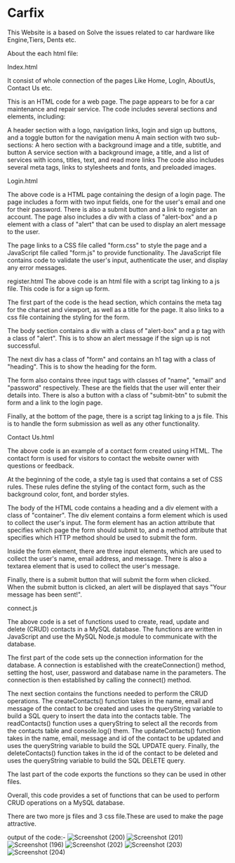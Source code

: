 # Carfix
This Website is a based on Solve the issues related to car hardware like Engine,Tiers, Dents etc.

About the each html file:

Index.html

It consist of whole connection of the pages Like Home, LogIn, AboutUs, Contact Us etc.

This is an HTML code for a web page. The page appears to be for a car maintenance and repair service. The code includes several sections and elements, including:

A header section with a logo, navigation links, login and sign up buttons, and a toggle button for the navigation menu
A main section with two sub-sections:
A hero section with a background image and a title, subtitle, and button
A service section with a background image, a title, and a list of services with icons, titles, text, and read more links
The code also includes several meta tags, links to stylesheets and fonts, and preloaded images.

Login.html

The above code is a HTML page containing the design of a login page. The page includes a form with two input fields, one for the user's email and one for their password. There is also a submit button and a link to register an account. The page also includes a div with a class of "alert-box" and a p element with a class of "alert" that can be used to display an alert message to the user. 

The page links to a CSS file called "form.css" to style the page and a JavaScript file called "form.js" to provide functionality. The JavaScript file contains code to validate the user's input, authenticate the user, and display any error messages.

register.html
The above code is an html file with a script tag linking to a js file. This code is for a sign up form. 

The first part of the code is the head section, which contains the meta tag for the charset and viewport, as well as a title for the page. It also links to a css file containing the styling for the form. 

The body section contains a div with a class of "alert-box" and a p tag with a class of "alert". This is to show an alert message if the sign up is not successful. 

The next div has a class of "form" and contains an h1 tag with a class of "heading". This is to show the heading for the form. 

The form also contains three input tags with classes of "name", "email" and "password" respectively. These are the fields that the user will enter their details into. There is also a button with a class of "submit-btn" to submit the form and a link to the login page. 

Finally, at the bottom of the page, there is a script tag linking to a js file. This is to handle the form submission as well as any other functionality.

Contact Us.html

The above code is an example of a contact form created using HTML. The contact form is used for visitors to contact the website owner with questions or feedback.

At the beginning of the code, a style tag is used that contains a set of CSS rules. These rules define the styling of the contact form, such as the background color, font, and border styles.

The body of the HTML code contains a heading and a div element with a class of "container". The div element contains a form element which is used to collect the user's input. The form element has an action attribute that specifies which page the form should submit to, and a method attribute that specifies which HTTP method should be used to submit the form.

Inside the form element, there are three input elements, which are used to collect the user's name, email address, and message. There is also a textarea element that is used to collect the user's message.

Finally, there is a submit button that will submit the form when clicked. When the submit button is clicked, an alert will be displayed that says "Your message has been sent!".

connect.js

The above code is a set of functions used to create, read, update and delete (CRUD) contacts in a MySQL database. The functions are written in JavaScript and use the MySQL Node.js module to communicate with the database. 

The first part of the code sets up the connection information for the database. A connection is established with the createConnection() method, setting the host, user, password and database name in the parameters. The connection is then established by calling the connect() method. 

The next section contains the functions needed to perform the CRUD operations. The createContacts() function takes in the name, email and message of the contact to be created and uses the queryString variable to build a SQL query to insert the data into the contacts table. The readContacts() function uses a queryString to select all the records from the contacts table and console.log() them. The updateContacts() function takes in the name, email, message and id of the contact to be updated and uses the queryString variable to build the SQL UPDATE query. Finally, the deleteContacts() function takes in the id of the contact to be deleted and uses the queryString variable to build the SQL DELETE query. 

The last part of the code exports the functions so they can be used in other files. 

Overall, this code provides a set of functions that can be used to perform CRUD operations on a MySQL database.


There are two more js files and 3 css file.These are used to make the page attractive.

output of the code:-
![Screenshot (200)](https://user-images.githubusercontent.com/88264892/222222398-bb751336-c184-4dc0-90f8-4c5da0361e61.png)
![Screenshot (201)](https://user-images.githubusercontent.com/88264892/222222529-6bea526d-634d-4745-a380-f2e4c0324b33.png)
![Screenshot (196)](https://user-images.githubusercontent.com/88264892/222222690-c04026e5-7633-4962-a934-7dd79e54f1d4.png)
![Screenshot (202)](https://user-images.githubusercontent.com/88264892/222222888-37a0de63-7a7f-4850-8b44-aa19c3720aca.png)
![Screenshot (203)](https://user-images.githubusercontent.com/88264892/222223309-968b20d4-4be2-45d6-873e-be0026bdc36b.png)
![Screenshot (204)](https://user-images.githubusercontent.com/88264892/222223475-1cb3a906-dd05-4e63-a4a3-17879b6f5b29.png)



